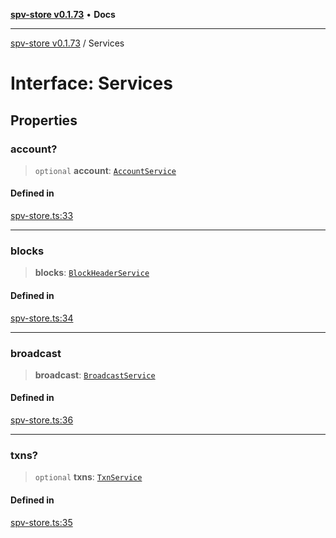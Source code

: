 [**spv-store v0.1.73**](../README.md) • **Docs**

***

[spv-store v0.1.73](../globals.md) / Services

# Interface: Services

## Properties

### account?

> `optional` **account**: [`AccountService`](AccountService.md)

#### Defined in

[spv-store.ts:33](https://github.com/bitcoin-sv/spv-store/blob/9735342843cd2ea4b04983988f1fa98b59c98947/src/spv-store.ts#L33)

***

### blocks

> **blocks**: [`BlockHeaderService`](BlockHeaderService.md)

#### Defined in

[spv-store.ts:34](https://github.com/bitcoin-sv/spv-store/blob/9735342843cd2ea4b04983988f1fa98b59c98947/src/spv-store.ts#L34)

***

### broadcast

> **broadcast**: [`BroadcastService`](BroadcastService.md)

#### Defined in

[spv-store.ts:36](https://github.com/bitcoin-sv/spv-store/blob/9735342843cd2ea4b04983988f1fa98b59c98947/src/spv-store.ts#L36)

***

### txns?

> `optional` **txns**: [`TxnService`](TxnService.md)

#### Defined in

[spv-store.ts:35](https://github.com/bitcoin-sv/spv-store/blob/9735342843cd2ea4b04983988f1fa98b59c98947/src/spv-store.ts#L35)
